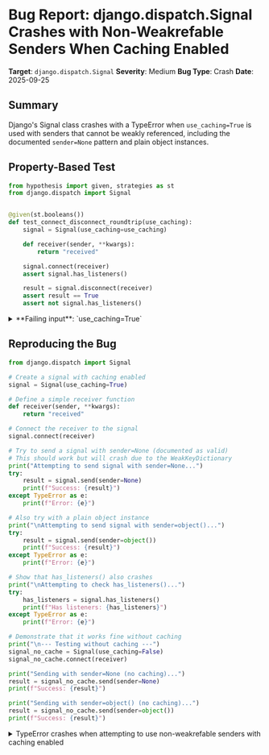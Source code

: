 # Bug Report: django.dispatch.Signal Crashes with Non-Weakrefable Senders When Caching Enabled

**Target**: `django.dispatch.Signal`
**Severity**: Medium
**Bug Type**: Crash
**Date**: 2025-09-25

## Summary

Django's Signal class crashes with a TypeError when `use_caching=True` is used with senders that cannot be weakly referenced, including the documented `sender=None` pattern and plain object instances.

## Property-Based Test

```python
from hypothesis import given, strategies as st
from django.dispatch import Signal


@given(st.booleans())
def test_connect_disconnect_roundtrip(use_caching):
    signal = Signal(use_caching=use_caching)

    def receiver(sender, **kwargs):
        return "received"

    signal.connect(receiver)
    assert signal.has_listeners()

    result = signal.disconnect(receiver)
    assert result == True
    assert not signal.has_listeners()
```

<details>

<summary>
**Failing input**: `use_caching=True`
</summary>
```
Traceback (most recent call last):
  File "/home/npc/pbt/agentic-pbt/worker_/7/hypo.py", line 21, in <module>
    test_connect_disconnect_roundtrip()
    ~~~~~~~~~~~~~~~~~~~~~~~~~~~~~~~~~^^
  File "/home/npc/pbt/agentic-pbt/worker_/7/hypo.py", line 6, in test_connect_disconnect_roundtrip
    def test_connect_disconnect_roundtrip(use_caching):
                   ^^^
  File "/home/npc/miniconda/lib/python3.13/site-packages/hypothesis/core.py", line 2124, in wrapped_test
    raise the_error_hypothesis_found
  File "/home/npc/pbt/agentic-pbt/worker_/7/hypo.py", line 13, in test_connect_disconnect_roundtrip
    assert signal.has_listeners()
           ~~~~~~~~~~~~~~~~~~~~^^
  File "/home/npc/miniconda/lib/python3.13/site-packages/django/dispatch/dispatcher.py", line 156, in has_listeners
    sync_receivers, async_receivers = self._live_receivers(sender)
                                      ~~~~~~~~~~~~~~~~~~~~^^^^^^^^
  File "/home/npc/miniconda/lib/python3.13/site-packages/django/dispatch/dispatcher.py", line 425, in _live_receivers
    receivers = self.sender_receivers_cache.get(sender)
  File "/home/npc/miniconda/lib/python3.13/weakref.py", line 452, in get
    return self.data.get(ref(key),default)
                         ~~~^^^^^
TypeError: cannot create weak reference to 'NoneType' object
Falsifying example: test_connect_disconnect_roundtrip(
    use_caching=True,
)
```
</details>

## Reproducing the Bug

```python
from django.dispatch import Signal

# Create a signal with caching enabled
signal = Signal(use_caching=True)

# Define a simple receiver function
def receiver(sender, **kwargs):
    return "received"

# Connect the receiver to the signal
signal.connect(receiver)

# Try to send a signal with sender=None (documented as valid)
# This should work but will crash due to the WeakKeyDictionary
print("Attempting to send signal with sender=None...")
try:
    result = signal.send(sender=None)
    print(f"Success: {result}")
except TypeError as e:
    print(f"Error: {e}")

# Also try with a plain object instance
print("\nAttempting to send signal with sender=object()...")
try:
    result = signal.send(sender=object())
    print(f"Success: {result}")
except TypeError as e:
    print(f"Error: {e}")

# Show that has_listeners() also crashes
print("\nAttempting to check has_listeners()...")
try:
    has_listeners = signal.has_listeners()
    print(f"Has listeners: {has_listeners}")
except TypeError as e:
    print(f"Error: {e}")

# Demonstrate that it works fine without caching
print("\n--- Testing without caching ---")
signal_no_cache = Signal(use_caching=False)
signal_no_cache.connect(receiver)

print("Sending with sender=None (no caching)...")
result = signal_no_cache.send(sender=None)
print(f"Success: {result}")

print("Sending with sender=object() (no caching)...")
result = signal_no_cache.send(sender=object())
print(f"Success: {result}")
```

<details>

<summary>
TypeError crashes when attempting to use non-weakrefable senders with caching enabled
</summary>
```
Attempting to send signal with sender=None...
Error: cannot create weak reference to 'NoneType' object

Attempting to send signal with sender=object()...
Error: cannot create weak reference to 'object' object

Attempting to check has_listeners()...
Error: cannot create weak reference to 'NoneType' object

--- Testing without caching ---
Sending with sender=None (no caching)...
Success: [(<function receiver at 0x78d5303a34c0>, 'received')]
Sending with sender=object() (no caching)...
Success: [(<function receiver at 0x78d5303a34c0>, 'received')]
```
</details>

## Why This Is A Bug

This bug violates Django's documented Signal behavior and the principle of transparent optimization. The Signal class documentation explicitly states in the source code (lines 69-71 of dispatcher.py) that the sender parameter "Must either be a Python object, or None to receive events from any sender." The `sender=None` pattern is a core Django feature used to create receivers that respond to signals from any sender.

The `use_caching` parameter is intended as a performance optimization that should be transparent to users. However, when enabled, it fundamentally breaks the Signal API by restricting which types of objects can be used as senders. The implementation uses `weakref.WeakKeyDictionary()` for the cache (line 47), which requires all keys to support weak references. Many common Python types cannot be weakly referenced:

- `None` (NoneType) - explicitly documented as a valid sender
- Plain `object()` instances without `__weakref__` slots
- Built-in immutable types like integers, strings, floats, tuples

This creates a silent breaking change where code that works perfectly with `use_caching=False` crashes with cryptic TypeErrors when `use_caching=True`. The error message "cannot create weak reference to 'NoneType' object" provides no guidance about the root cause or how to fix it. Multiple Signal methods are affected: `send()`, `has_listeners()`, `send_robust()`, `asend()`, and `asend_robust()`, all of which call `_live_receivers()` which attempts to access the WeakKeyDictionary cache.

## Relevant Context

The bug occurs in multiple locations in `/home/npc/pbt/agentic-pbt/envs/django_env/lib/python3.13/site-packages/django/dispatch/dispatcher.py`:

- Line 47: Cache initialization using `weakref.WeakKeyDictionary()`
- Line 156: `has_listeners()` calls `_live_receivers(sender)` with default `sender=None`
- Line 183: `send()` method tries to access cache with `.get(sender)`
- Line 425: `_live_receivers()` tries to access cache, triggering the weak reference creation

Django's internal usage pattern shows that `sender=None` is fundamental to the framework's signal system. Many Django applications rely on universal receivers that listen to signals from any sender. The `use_caching` optimization should not break this core functionality.

Documentation references:
- Django Signals Documentation: https://docs.djangoproject.com/en/stable/topics/signals/
- Source code: https://github.com/django/django/blob/main/django/dispatch/dispatcher.py

## Proposed Fix

```diff
--- a/django/dispatch/dispatcher.py
+++ b/django/dispatch/dispatcher.py
@@ -44,7 +44,16 @@ class Signal:
         # distinct sender we cache the receivers that sender has in
         # 'sender_receivers_cache'. The cache is cleaned when .connect() or
         # .disconnect() is called and populated on send().
-        self.sender_receivers_cache = weakref.WeakKeyDictionary() if use_caching else {}
+        if use_caching:
+            # Use a regular dict to support non-weakrefable keys like None
+            # The cache is cleared on connect/disconnect operations to prevent
+            # memory leaks, so using a regular dict is safe
+            self.sender_receivers_cache = {}
+        else:
+            self.sender_receivers_cache = {}
         self._dead_receivers = False

     def connect(self, receiver, sender=None, weak=True, dispatch_uid=None):
```